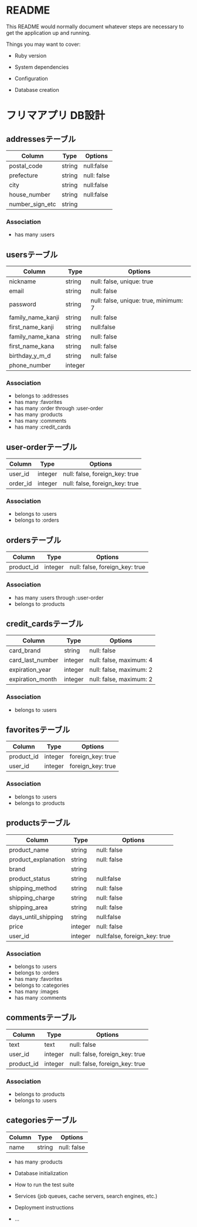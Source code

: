 # README

This README would normally document whatever steps are necessary to get the
application up and running.

Things you may want to cover:

* Ruby version

* System dependencies

* Configuration

* Database creation

# フリマアプリ DB設計

## addressesテーブル
|Column|Type|Options|
|------|----|-------|
|postal_code|string|null:false|
|prefecture|string|null: false|
|city|string|null:false|
|house_number|string|null:false|
|number_sign_etc|string||
### Association
- has many :users

## usersテーブル
|Column|Type|Options|
|------|----|-------|
|nickname|string|null: false, unique: true|
|email|string|null: false|
|password|string|null: false, unique: true, minimum: 7|
|family_name_kanji|string|null: false|
|first_name_kanji|string|null:false|
|family_name_kana|string|null: false|
|first_name_kana|string|null: false|
|birthday_y_m_d|string|null: false|
|phone_number|integer||
### Association
- belongs to :addresses
- has many :favorites
- has many :order through  :user-order
- has many :products
- has many :comments
- has many :credit_cards

## user-orderテーブル
|Column|Type|Options|
|------|----|-------|
|user_id|integer|null: false, foreign_key: true|
|order_id|integer|null: false, foreign_key: true|
### Association
- belongs to :users
- belongs to :orders

## ordersテーブル
|Column|Type|Options|
|------|----|-------|
|product_id|integer|null: false, foreign_key: true|
### Association
- has many :users through :user-order
- belongs to :products

## credit_cardsテーブル
|Column|Type|Options|
|------|----|-------|
|card_brand|string|null: false|
|card_last_number|integer|null: false, maximum: 4|
|expiration_year|integer|null: false, maximum: 2|
|expiration_month|integer|null: false, maximum: 2|
### Association
- belongs to :users

## favoritesテーブル
|Column|Type|Options|
|------|----|-------|
|product_id|integer|foreign_key: true|
|user_id|integer|foreign_key: true|
### Association
- belongs to :users
- belongs to :products

## productsテーブル
|Column|Type|Options|
|------|----|-------|
|product_name|string|null: false|
|product_explanation|string|null: false|
|brand|string||
|product_status|string|null:false|
|shipping_method|string|null: false|
|shipping_charge|string|null: false|
|shipping_area|string|null: false|
|days_until_shipping|string|null:false|
|price|integer|null: false|
|user_id|integer|null:false, foreign_key: true|
### Association
- belongs to :users
- belongs to :orders
- has many :favorites
- belongs to :categories
- has many :images
- has many :comments

## commentsテーブル
|Column|Type|Options|
|------|----|-------|
|text|text|null: false|
|user_id|integer|null: false, foreign_key: true|
|product_id|integer|null: false, foreign_key: true|
### Association
- belongs to :products
- belongs to :users

## categoriesテーブル
|Column|Type|Options|
|------|----|-------|
|name|string|null: false|
- has many :products

* Database initialization

* How to run the test suite

* Services (job queues, cache servers, search engines, etc.)

* Deployment instructions

* ...
